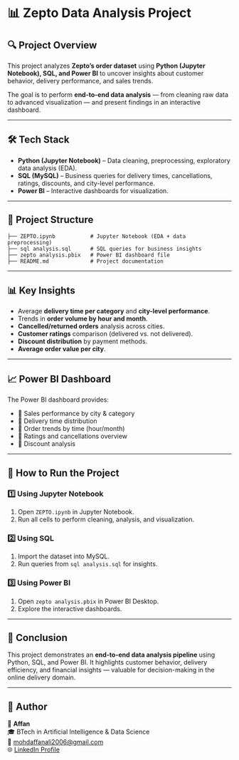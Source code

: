 # 📊 Zepto Data Analysis Project  

## 🔍 Project Overview  
This project analyzes **Zepto’s order dataset** using **Python (Jupyter Notebook), SQL, and Power BI** to uncover insights about customer behavior, delivery performance, and sales trends.  

The goal is to perform **end-to-end data analysis** — from cleaning raw data to advanced visualization — and present findings in an interactive dashboard.  

---

## 🛠️ Tech Stack  
- **Python (Jupyter Notebook)** – Data cleaning, preprocessing, exploratory data analysis (EDA).  
- **SQL (MySQL)** – Business queries for delivery times, cancellations, ratings, discounts, and city-level performance.  
- **Power BI** – Interactive dashboards for visualization.  

---

## 📂 Project Structure  
```
├── ZEPTO.ipynb           # Jupyter Notebook (EDA + data preprocessing)
├── sql analysis.sql      # SQL queries for business insights
├── zepto analysis.pbix   # Power BI dashboard file
├── README.md             # Project documentation
```

---

## 📊 Key Insights  
- Average **delivery time per category** and **city-level performance**.  
- Trends in **order volume by hour and month**.  
- **Cancelled/returned orders** analysis across cities.  
- **Customer ratings** comparison (delivered vs. not delivered).  
- **Discount distribution** by payment methods.  
- **Average order value per city**.  

---

## 📈 Power BI Dashboard  
The Power BI dashboard provides:  
- 📌 Sales performance by city & category  
- 📌 Delivery time distribution  
- 📌 Order trends by time (hour/month)  
- 📌 Ratings and cancellations overview  
- 📌 Discount analysis  

---

## 🚀 How to Run the Project  

### 1️⃣ Using Jupyter Notebook  
1. Open `ZEPTO.ipynb` in Jupyter Notebook.  
2. Run all cells to perform cleaning, analysis, and visualization.  

### 2️⃣ Using SQL  
1. Import the dataset into MySQL.  
2. Run queries from `sql analysis.sql` for insights.  

### 3️⃣ Using Power BI  
1. Open `zepto analysis.pbix` in Power BI Desktop.  
2. Explore the interactive dashboards.  

---

## 📌 Conclusion  
This project demonstrates an **end-to-end data analysis pipeline** using Python, SQL, and Power BI. It highlights customer behavior, delivery efficiency, and financial insights — valuable for decision-making in the online delivery domain.  

---

## 💼 Author  
👤 **Affan**  
🎓 BTech in Artificial Intelligence & Data Science  
📧 mohdaffanali2006@gmail.com  
🌐 [LinkedIn Profile](www.linkedin.com/in/mohammed-affan-3a09652b2)  
